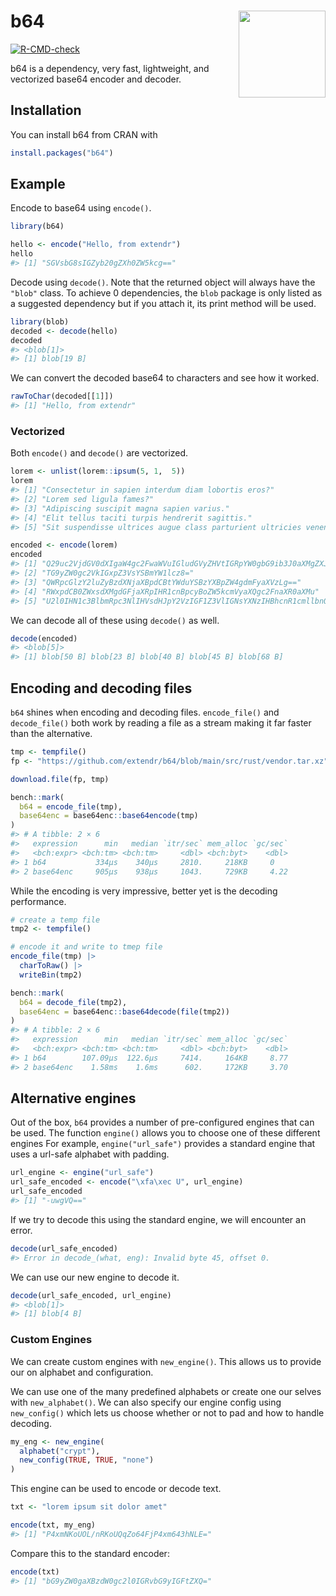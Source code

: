 
<!-- README.md is generated from README.Rmd. Please edit that file -->

# b64 <img src="man/figures/logo.svg" align="right" height="139" alt="" />

<!-- badges: start -->

[![R-CMD-check](https://github.com/extendr/b64/actions/workflows/R-CMD-check.yaml/badge.svg)](https://github.com/extendr/b64/actions/workflows/R-CMD-check.yaml)
<!-- badges: end -->

b64 is a dependency, very fast, lightweight, and vectorized base64
encoder and decoder.

## Installation

You can install b64 from CRAN with

``` r
install.packages("b64")
```

## Example

Encode to base64 using `encode()`.

``` r
library(b64)

hello <- encode("Hello, from extendr")
hello
#> [1] "SGVsbG8sIGZyb20gZXh0ZW5kcg=="
```

Decode using `decode()`. Note that the returned object will always have
the `"blob"` class. To achieve 0 dependencies, the `blob` package is
only listed as a suggested dependency but if you attach it, its print
method will be used.

``` r
library(blob)
decoded <- decode(hello)
decoded
#> <blob[1]>
#> [1] blob[19 B]
```

We can convert the decoded base64 to characters and see how it worked.

``` r
rawToChar(decoded[[1]])
#> [1] "Hello, from extendr"
```

### Vectorized

Both `encode()` and `decode()` are vectorized.

``` r
lorem <- unlist(lorem::ipsum(5, 1,  5))
lorem
#> [1] "Consectetur in sapien interdum diam lobortis eros?"                  
#> [2] "Lorem sed ligula fames?"                                             
#> [3] "Adipiscing suscipit magna sapien varius."                            
#> [4] "Elit tellus taciti turpis hendrerit sagittis."                       
#> [5] "Sit suspendisse ultrices augue class parturient ultricies venenatis."

encoded <- encode(lorem)
encoded
#> [1] "Q29uc2VjdGV0dXIgaW4gc2FwaWVuIGludGVyZHVtIGRpYW0gbG9ib3J0aXMgZXJvcz8="                        
#> [2] "TG9yZW0gc2VkIGxpZ3VsYSBmYW1lcz8="                                                            
#> [3] "QWRpcGlzY2luZyBzdXNjaXBpdCBtYWduYSBzYXBpZW4gdmFyaXVzLg=="                                    
#> [4] "RWxpdCB0ZWxsdXMgdGFjaXRpIHR1cnBpcyBoZW5kcmVyaXQgc2FnaXR0aXMu"                                
#> [5] "U2l0IHN1c3BlbmRpc3NlIHVsdHJpY2VzIGF1Z3VlIGNsYXNzIHBhcnR1cmllbnQgdWx0cmljaWVzIHZlbmVuYXRpcy4="
```

We can decode all of these using `decode()` as well.

``` r
decode(encoded)
#> <blob[5]>
#> [1] blob[50 B] blob[23 B] blob[40 B] blob[45 B] blob[68 B]
```

## Encoding and decoding files

`b64` shines when encoding and decoding files. `encode_file()` and
`decode_file()` both work by reading a file as a stream making it far
faster than the alternative.

``` r
tmp <- tempfile() 
fp <- "https://github.com/extendr/b64/blob/main/src/rust/vendor.tar.xz"

download.file(fp, tmp)

bench::mark(
  b64 = encode_file(tmp),
  base64enc = base64enc::base64encode(tmp)
)
#> # A tibble: 2 × 6
#>   expression      min   median `itr/sec` mem_alloc `gc/sec`
#>   <bch:expr> <bch:tm> <bch:tm>     <dbl> <bch:byt>    <dbl>
#> 1 b64           334µs    340µs     2810.     218KB     0   
#> 2 base64enc     905µs    938µs     1043.     729KB     4.22
```

While the encoding is very impressive, better yet is the decoding
performance.

``` r
# create a temp file
tmp2 <- tempfile()

# encode it and write to tmep file
encode_file(tmp) |>
  charToRaw() |>
  writeBin(tmp2)

bench::mark(
  b64 = decode_file(tmp2),
  base64enc = base64enc::base64decode(file(tmp2))
)
#> # A tibble: 2 × 6
#>   expression      min   median `itr/sec` mem_alloc `gc/sec`
#>   <bch:expr> <bch:tm> <bch:tm>     <dbl> <bch:byt>    <dbl>
#> 1 b64        107.09µs  122.6µs     7414.     164KB     8.77
#> 2 base64enc    1.58ms    1.6ms      602.     172KB     3.70
```

## Alternative engines

Out of the box, `b64` provides a number of pre-configured engines that
can be used. The function `engine()` allows you to choose one of these
different engines For example, `engine("url_safe")` provides a standard
engine that uses a url-safe alphabet with padding.

``` r
url_engine <- engine("url_safe")
url_safe_encoded <- encode("\xfa\xec U", url_engine)
url_safe_encoded
#> [1] "-uwgVQ=="
```

If we try to decode this using the standard engine, we will encounter an
error.

``` r
decode(url_safe_encoded)
#> Error in decode_(what, eng): Invalid byte 45, offset 0.
```

We can use our new engine to decode it.

``` r
decode(url_safe_encoded, url_engine)
#> <blob[1]>
#> [1] blob[4 B]
```

### Custom Engines

We can create custom engines with `new_engine()`. This allows us to
provide our on alphabet and configuration.

We can use one of the many predefined alphabets or create one our selves
with `new_alphabet()`. We can also specify our engine config using
`new_config()` which lets us choose whether or not to pad and how to
handle decoding.

``` r
my_eng <- new_engine(
  alphabet("crypt"),
  new_config(TRUE, TRUE, "none")
)
```

This engine can be used to encode or decode text.

``` r
txt <- "lorem ipsum sit dolor amet"

encode(txt, my_eng)
#> [1] "P4xmNKoUOL/nRKoUQqZo64FjP4xm643hNLE="
```

Compare this to the standard encoder:

``` r
encode(txt)
#> [1] "bG9yZW0gaXBzdW0gc2l0IGRvbG9yIGFtZXQ="
```
